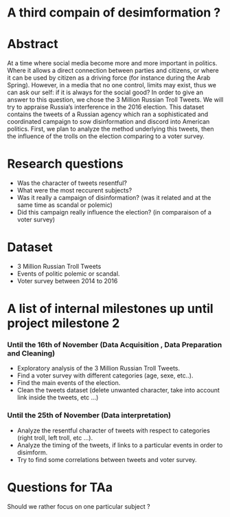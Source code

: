 # A third compain of desimformation ?

# Abstract
At a time where social media become more and more important in politics. Where it allows a direct connection between parties and citizens, or where it can be used by citizen as a driving force (for instance during the Arab Spring). 
However, in a media that no one control, limits may exist, thus we can ask our self: if it is always for the social good? 
In order to give an answer to this question, we chose the 3 Million Russian Troll Tweets. We will try to appraise Russia’s interference in the 2016 election. This dataset contains the tweets of a Russian agency which ran a sophisticated and coordinated campaign to sow disinformation and discord into American politics. First, we plan to analyze the method underlying this tweets, then the influence of the trolls on the election comparing to a voter survey.


# Research questions
- Was the character of tweets resentful?
- What were the most reccurent subjects?
- Was it really a campaign of disinformation? (was it related and at the same time as scandal or polemic)
- Did this campaign really influence the election? (in comparaison of a voter survey)

# Dataset
- 3 Million Russian Troll Tweets
- Events of politic polemic or scandal.
- Voter survey between 2014 to 2016

# A list of internal milestones up until project milestone 2

### Until the 16th of November (Data Acquisition , Data Preparation and Cleaning)

- Exploratory analysis of the 3 Million Russian Troll Tweets.
- Find a voter survey with different categories (age, sexe, etc..).
- Find the main events of the election.
- Clean the tweets dataset (delete unwanted character, take into account link inside the tweets, etc ...)

### Until the 25th of November (Data interpretation)

- Analyze the resentful character of tweets with respect to categories (right troll, left troll, etc ...).
- Analyze the timing of the tweets, if links to a particular events in order to disimform.
- Try to find some correlations between tweets and voter survey.

# Questions for TAa
Should we rather focus on one particular subject ?

